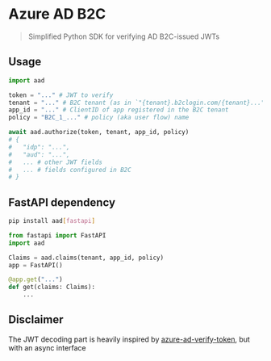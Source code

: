 # Azure AD B2C

> Simplified Python SDK for verifying AD B2C-issued JWTs

## Usage

```python
import aad

token = "..." # JWT to verify
tenant = "..." # B2C tenant (as in `"{tenant}.b2clogin.com/{tenant}..."`)
app_id = "..." # ClientID of app registered in the B2C tenant
policy = "B2C_1_..." # policy (aka user flow) name

await aad.authorize(token, tenant, app_id, policy)
# {
#   "idp": "...",
#   "aud": "...",
#   ... # other JWT fields
#   ... # fields configured in B2C
# }
```

## FastAPI dependency

```bash
pip install aad[fastapi]
```

```python
from fastapi import FastAPI
import aad

Claims = aad.claims(tenant, app_id, policy)
app = FastAPI()

@app.get("...")
def get(claims: Claims):
    ...
```

## Disclaimer

The JWT decoding part is heavily inspired by [azure-ad-verify-token](https://pypi.org/project/azure-ad-verify-token/), but with an async interface